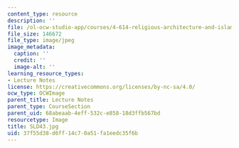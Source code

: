 ```yaml
---
content_type: resource
description: ''
file: /ol-ocw-studio-app/courses/4-614-religious-architecture-and-islamic-cultures-fall-2002/37f55d38d6ff14c70a51fa1eedc35f6b_SLD43.jpg
file_size: 146672
file_type: image/jpeg
image_metadata:
  caption: ''
  credit: ''
  image-alt: ''
learning_resource_types:
- Lecture Notes
license: https://creativecommons.org/licenses/by-nc-sa/4.0/
ocw_type: OCWImage
parent_title: Lecture Notes
parent_type: CourseSection
parent_uid: 68abeaab-4eff-532c-e858-18d3ffb567bd
resourcetype: Image
title: SLD43.jpg
uid: 37f55d38-d6ff-14c7-0a51-fa1eedc35f6b
---
```

